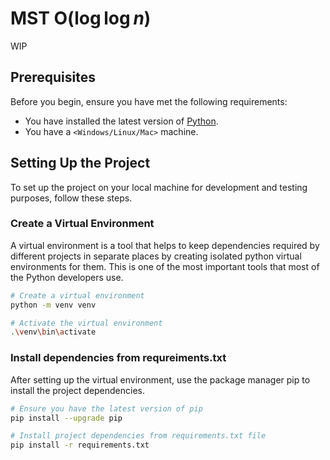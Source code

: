 # MST O($\log \log {n}$)

WIP

## Prerequisites

Before you begin, ensure you have met the following requirements:
- You have installed the latest version of [Python](https://www.python.org/downloads/).
- You have a `<Windows/Linux/Mac>` machine.

## Setting Up the Project

To set up the project on your local machine for development and testing purposes, follow these steps.

### Create a Virtual Environment

A virtual environment is a tool that helps to keep dependencies required by different projects in separate places by creating isolated python virtual environments for them. This is one of the most important tools that most of the Python developers use.

```bash
# Create a virtual environment
python -m venv venv

# Activate the virtual environment
.\venv\bin\activate
```

### Install dependencies from requreiments.txt
After setting up the virtual environment, use the package manager pip to install the project dependencies.
```bash
# Ensure you have the latest version of pip
pip install --upgrade pip

# Install project dependencies from requirements.txt file
pip install -r requirements.txt